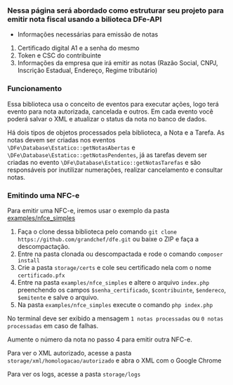 ### Nessa página será abordado como estruturar seu projeto para emitir nota fiscal usando a bilioteca DFe-API

- Informações necessárias para emissão de notas
1. Certificado digital A1 e a senha do mesmo
2. Token e CSC do contribuinte
3. Informações da empresa que irá emitir as notas (Razão Social, CNPJ, Inscrição Estadual, Endereço, Regime tributário)

### Funcionamento
Essa biblioteca usa o conceito de eventos para executar ações, logo terá evento para nota autorizada, cancelada e outros.
Em cada evento você poderá salvar o XML e atualizar o status da nota no banco de dados.

Há dois tipos de objetos processados pela biblioteca, a Nota e a Tarefa. As notas devem ser criadas nos eventos ```\DFe\Database\Estatico::getNotasAbertas``` e ```\DFe\Database\Estatico::getNotasPendentes```, já as tarefas devem ser criadas no evento ```\DFe\Database\Estatico::getNotasTarefas``` e são responsáveis por inutilizar numerações, realizar cancelamento e consultar notas.

### Emitindo uma NFC-e
Para emitir uma NFC-e, iremos usar o exemplo da pasta [examples/nfce_simples](/grandchef/dfe/tree/master/examples/nfce_simples)
1. Faça o clone dessa biblioteca pelo comando ```git clone https://github.com/grandchef/dfe.git``` ou baixe o ZIP e faça a descompactação.
2. Entre na pasta clonada ou descompactada e rode o comando ```composer install```
3. Crie a pasta ```storage/certs``` e cole seu certificado nela com o nome ```certificado.pfx```
4. Entre na pasta ```examples/nfce_simples``` e altere o arquivo ```index.php``` preenchendo os campos ```$senha_certificado```, ```$contribuinte```, ```$endereco```, ```$emitente``` e salve o arquivo.
5. Na pasta ```examples/nfce_simples``` execute o comando ```php index.php```

No terminal deve ser exibido a mensagem ```1 notas processadas``` ou ```0 notas processadas``` em caso de falhas.

Aumente o número da nota no passo 4 para emitir outra NFC-e.

Para ver o XML autorizado, acesse a pasta ```storage/xml/homologacao/autorizado``` e abra o XML com o Google Chrome

Para ver os logs, acesse a pasta ```storage/logs```
